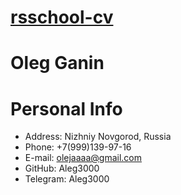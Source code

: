 # [rsschool-cv](https://github.com/Aleg3000/rsschool-cv)
# Oleg Ganin
# Personal Info
* Address: Nizhniy Novgorod, Russia
* Phone: +7(999)139-97-16
* E-mail: olejaaaa@gmail.com
* GitHub: Aleg3000
* Telegram: Aleg3000
